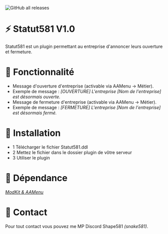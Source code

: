 ![GitHub all releases](https://img.shields.io/github/downloads/Shape581/Statut581/total)

# :zap: Statut581 V1.0

Statut581 est un plugin permettant au entreprise d'annoncer leurs ouverture et fermeture.

# :wrench: Fonctionnalité

- Message d'ouverture d'entreprise (activable via AAMenu -> Métier).
 - Exemple de message : *[OUVERTURE] L'entreprise [Nom de l'entreprise] est désormais ouverte.*
- Message de fermeture d'entreprise (activable via AAMenu -> Métier).
 - Exemple de message : *[FERMETURE] L'entreprise [Nom de l'entreprise] est désormais fermé.*

# :electric_plug:  Installation

- 1 Télécharger le fichier Statut581.ddl
- 2 Mettez le fichier dans le dossier plugin de vôtre serveur
- 3 Utiliser le plugin

# :green_book:  Dépendance

*[ModKit & AAMenu](https://github.com/Aarnow/NovaLife_ModKit-Releases/releases/latest)*

# :postbox:  Contact

Pour tout contact vous pouvez me MP Discord Shape581 *(snake581)*.
